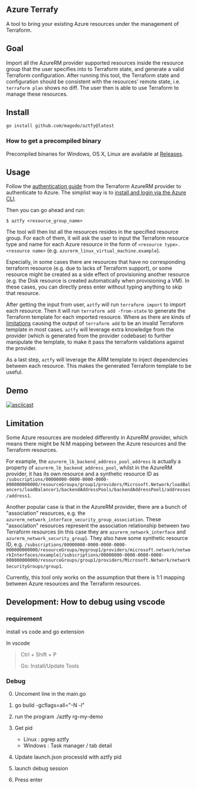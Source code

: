 ## Azure Terrafy

A tool to bring your existing Azure resources under the management of Terraform.

## Goal

Import all the AzureRM provider supported resources inside the resource group that the user specifies into to Terraform state, and generate a valid Terraform configuration. After running this tool, the Terraform state and configuration should be consistent with the resources' remote state, i.e. `terraform plan` shows no diff. The user then is able to use Terraform to manage these resources.

## Install

```bash
go install github.com/magodo/aztfy@latest
```

### How to get a precompiled binary
Precompiled binaries for Windows, OS X, Linux are available at [Releases](https://github.com/magodo/aztfy/releases).

## Usage

Follow the [authentication guide](https://registry.terraform.io/providers/hashicorp/azurerm/latest/docs#authenticating-to-azure) from the Terraform AzureRM provider to authenticate to Azure. The simplist way is to [install and login via the Azure CLI](https://registry.terraform.io/providers/hashicorp/azurerm/latest/docs/guides/azure_cli).

Then you can go ahead and run:

```shell
$ aztfy <resource_group_name>
```

The tool will then list all the resources resides in the specified resource group. For each of them, it will ask the user to input the Terraform resource type and name for each Azure resource in the form of `<resource type>.<resource name>` (e.g. `azurerm_linux_virtual_machine.example`).

Especially, in some cases there are resources that have no corresponding terraform resource (e.g. due to lacks of Terraform support), or some resource might be created as a side effect of provisioning another resource (e.g. the Disk resource is created automatically when provisioning a VM). In these cases, you can directly press enter without typing anything to skip that resource.

After getting the input from user, `aztfy` will run `terraform import` to import each resource. Then it will run `terraform add -from-state` to generate the Terraform template for each imported resource. Where as there are kinds of [limitations](https://github.com/apparentlymart/terrafy/blob/main/docs/quirks.md) causing the output of `terraform add` to be an invalid Terraform template in most cases. `aztfy` will leverage extra knowledge from the provider (which is generated from the provider codebase) to further manipulate the template, to make it pass the terraform validations against the provider.

As a last step, `aztfy` will leverage the ARM template to inject dependencies between each resource. This makes the generated Terraform template to be useful.

## Demo

[![asciicast](https://asciinema.org/a/iPTGS6E2CSxpYPtbPQhWmxLdu.svg)](https://asciinema.org/a/iPTGS6E2CSxpYPtbPQhWmxLdu)

## Limitation

Some Azure resources are modeled differently in AzureRM provider, which means there might be N:M mapping between the Azure resources and the Terraform resources.

For example, the `azurerm_lb_backend_address_pool_address` is actually a property of `azurerm_lb_backend_address_pool`, whilst in the AzureRM provider, it has its own resource and a synthetic resource ID as `/subscriptions/00000000-0000-0000-0000-000000000000/resourceGroups/group1/providers/Microsoft.Network/loadBalancers/loadBalancer1/backendAddressPools/backendAddressPool1/addresses/address1`.

Another popular case is that in the AzureRM provider, there are a bunch of "association" resources, e.g. the `azurerm_network_interface_security_group_association`. These "association" resources represent the association relationship between two Terraform resources (in this case they are `azurerm_network_interface` and `azurerm_network_security_group`). They also have some synthetic resource ID, e.g. `/subscriptions/00000000-0000-0000-0000-000000000000/resourceGroups/mygroup1/providers/microsoft.network/networkInterfaces/example|/subscriptions/00000000-0000-0000-0000-000000000000/resourceGroups/group1/providers/Microsoft.Network/networkSecurityGroups/group1`.

Currently, this tool only works on the assumption that there is 1:1 mapping between Azure resources and the Terraform resources.

## Development: How to debug using vscode

### requirement 
install vs code and go extension

In vscode
> Ctrl + Shift + P
> 
> Go: Install/Update Tools


### Debug 
0. Uncoment line in the main.go

1. go build -gcflags=all="-N -l"

2. run the program 
   ./aztfy rg-my-demo

4. Get pid
    - Linux : pgrep aztfy
    - Windows : Task manager / tab detail 

5. Update launch.json processId with aztfy pid 

6. launch debug session

7. Press enter
